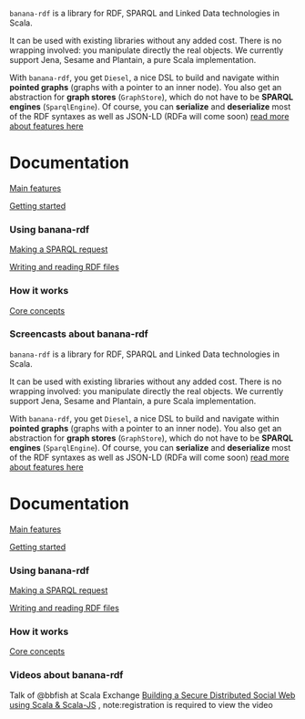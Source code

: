 `banana-rdf` is a library for RDF, SPARQL and Linked Data technologies
in Scala.

It can be used with existing libraries without any added cost. There
is no wrapping involved: you manipulate directly the real objects. We
currently support Jena, Sesame and Plantain, a pure Scala
implementation.

With `banana-rdf`, you get `Diesel`, a nice DSL to build and navigate
within **pointed graphs** (graphs with a pointer to an inner
node). You also get an abstraction for **graph stores**
(`GraphStore`), which do not have to be **SPARQL engines**
(`SparqlEngine`). Of course, you can **serialize** and **deserialize**
most of the RDF syntaxes as well as JSON-LD (RDFa will come soon) [read more about features here](https://github.com/w3c/banana-rdf/wiki/Features)

Documentation
=============

[Main features](https://github.com/w3c/banana-rdf/wiki/Features)

[Getting started](https://github.com/w3c/banana-rdf/wiki/Getting-started)

### Using banana-rdf

[Making a SPARQL request](https://github.com/w3c/banana-rdf/wiki/Usage-SPARQL)

[Writing and reading RDF files](https://github.com/w3c/banana-rdf/wiki/Usage-IO)


### How it works

[Core concepts](https://github.com/w3c/banana-rdf/wiki/Core-concepts)

### Screencasts about banana-rdf

`banana-rdf` is a library for RDF, SPARQL and Linked Data technologies
in Scala.

It can be used with existing libraries without any added cost. There
is no wrapping involved: you manipulate directly the real objects. We
currently support Jena, Sesame and Plantain, a pure Scala
implementation.

With `banana-rdf`, you get `Diesel`, a nice DSL to build and navigate
within **pointed graphs** (graphs with a pointer to an inner
node). You also get an abstraction for **graph stores**
(`GraphStore`), which do not have to be **SPARQL engines**
(`SparqlEngine`). Of course, you can **serialize** and **deserialize**
most of the RDF syntaxes as well as JSON-LD (RDFa will come soon) [read more about features here](https://github.com/w3c/banana-rdf/wiki/Features)

Documentation
=============

[Main features](https://github.com/w3c/banana-rdf/wiki/Features)

[Getting started](https://github.com/w3c/banana-rdf/wiki/Getting-started)

### Using banana-rdf

[Making a SPARQL request](https://github.com/w3c/banana-rdf/wiki/Usage-SPARQL)

[Writing and reading RDF files](https://github.com/w3c/banana-rdf/wiki/Usage-IO)


### How it works

[Core concepts](https://github.com/w3c/banana-rdf/wiki/Core-concepts)

### Videos about banana-rdf

Talk of @bbfish at Scala Exchange [Building a Secure Distributed Social Web using Scala & Scala-JS](http://skillsmatter.com/skillscasts/5960-building-a-secure-distributed-social-web-using-scala-scala-js) , note:registration is required to view the video